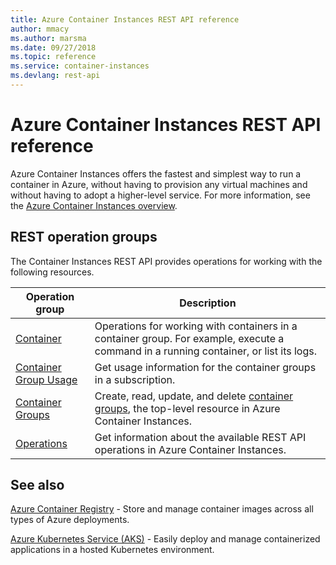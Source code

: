 ```yaml
---
title: Azure Container Instances REST API reference
author: mmacy
ms.author: marsma
ms.date: 09/27/2018
ms.topic: reference
ms.service: container-instances
ms.devlang: rest-api
---
```


# Azure Container Instances REST API reference

Azure Container Instances offers the fastest and simplest way to run a container in Azure, without having to provision any virtual machines and without having to adopt a higher-level service. For more information, see the [Azure Container Instances overview](/azure/container-instances/container-instances-overview).

## REST operation groups

The Container Instances REST API provides operations for working with the following resources.

| Operation group | Description                                                        |
|-----------------|--------------------------------------------------------------------|
|[Container](xref:management.azure.com.container-instances.container)| Operations for working with containers in a container group. For example, execute a command in a running container, or list its logs. |
|[Container Group Usage](xref:management.azure.com.container-instances.containergroupusage)| Get usage information for the container groups in a subscription. |
|[Container Groups](xref:management.azure.com.container-instances.containergroups)| Create, read, update, and delete [container groups](/azure/container-instances/container-instances-container-groups), the top-level resource in Azure Container Instances. |
|[Operations](xref:management.azure.com.container-instances.operations)| Get information about the available REST API operations in Azure Container Instances. |

## See also

[Azure Container Registry](/azure/container-registry/) - Store and manage container images across all types of Azure deployments.

[Azure Kubernetes Service (AKS)](/azure/aks/) - Easily deploy and manage containerized applications in a hosted Kubernetes environment.
